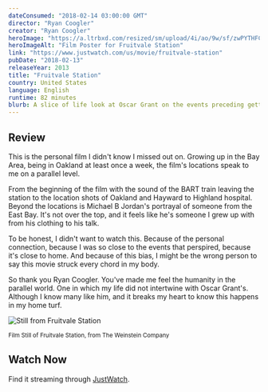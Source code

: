 ```yaml
---
dateConsumed: "2018-02-14 03:00:00 GMT"
director: "Ryan Coogler"
creator: "Ryan Coogler"
heroImage: "https://a.ltrbxd.com/resized/sm/upload/4i/ao/9w/sf/zwPYTHFCgWYHRW1OoxE23dxZZRX-0-230-0-345-crop.jpg?v=f56e9553ca"
heroImageAlt: "Film Poster for Fruitvale Station"
link: "https://www.justwatch.com/us/movie/fruitvale-station"
pubDate: "2018-02-13"
releaseYear: 2013
title: "Fruitvale Station"
country: United States
language: English
runtime: 82 minutes
blurb: A slice of life look at Oscar Grant on the events preceding getting shot and killed by a BART police officer on January 1, 2009, at Oakland's Fruitvale Station.
---
```


## Review

This is the personal film I didn't know I missed out on. Growing up in the Bay Area, being in Oakland at least once a week, the film's locations speak to me on a parallel level.

From the beginning of the film with the sound of the BART train leaving the station to the location shots of Oakland and Hayward to Highland hospital. Beyond the locations is Michael B Jordan's portrayal of someone from the East Bay. It's not over the top, and it feels like he's someone I grew up with from his clothing to his talk.

To be honest, I didn't want to watch this. Because of the personal connection, because I was so close to the events that perspired, because it's close to home. And because of this bias, I might be the wrong person to say this movie struck every chord in my body.

So thank you Ryan Coogler. You've made me feel the humanity in the parallel world. One in which my life did not intertwine with Oscar Grant's. Although I know many like him, and it breaks my heart to know this happens in my home turf.

![Still from Fruitvale Station](<https://film-grab.com/wp-content/uploads/photo-gallery/18%20(406).jpg?bwg=1547217682>)

<sub>Film Still of Fruitvale Station, from The Weinstein Company</sub>

## Watch Now

Find it streaming through [JustWatch](https://www.justwatch.com/us/movie/fruitvale-station).
